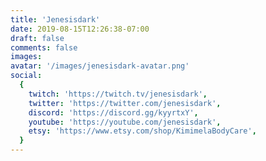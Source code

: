 ```yaml
---
title: 'Jenesisdark'
date: 2019-08-15T12:26:38-07:00
draft: false
comments: false
images:
avatar: '/images/jenesisdark-avatar.png'
social:
  {
    twitch: 'https://twitch.tv/jenesisdark',
    twitter: 'https://twitter.com/jenesisdark',
    discord: 'https://discord.gg/kyyrtxY',
    youtube: 'https://youtube.com/jenesisdark',
    etsy: 'https://www.etsy.com/shop/KimimelaBodyCare',
  }
---
```

